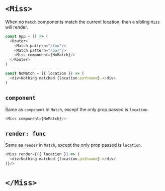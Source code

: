 # `<Miss>`

When no `Match` components match the current location, then a sibling
`Miss` will render.

```js
const App = () => (
  <Router>
    <Match pattern="/foo"/>
    <Match pattern="/bar"/>
    <Miss component={NoMatch}/>
  </Router>
)

const NoMatch = ({ location }) => (
  <div>Nothing matched {location.pathname}.</div>
)
```

## `component`

Same as `component` in `Match`, except the only prop passed is
`location`.

```js
<Miss component={NoMatch}/>
```

## `render: func`

Same as `render` in `Match`, except the only prop passed is `location`.

```js
<Miss render={({ location }) => (
  <div>Nothing matched {location.pathname}.</div>
)}/>
```

# `</Miss>`

